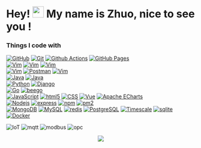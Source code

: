<h1>Hey! <img src="https://emojis.slackmojis.com/emojis/images/1643514596/5999/meow_party.gif" width="30" />
  My name is Zhuo, nice to see you !</h1>
<h3>Things I code with</h3>

<p>
  <!--GitHub--><a href="https://github.com/logos"><img alt="GitHub" src="https://img.shields.io/badge/-GitHub-181717?logo=GitHub&logoColor=white"/></a>
  <!--git--><a href="https://git-scm.com/"><img alt="Git" src="https://img.shields.io/badge/-Git-F54D27?logo=Git&logoColor=white"/></a>
  <!--Github Actions--><a href="https://docs.github.com/cn/actions"><img alt="Github Actions" src="https://img.shields.io/badge/-Github Actions-2088FF?logo=github-actions&logoColor=white"/></a>
  <!--GitHub Pages--><a href="https://docs.github.com/cn/pages"><img alt="GitHub Pages" src="https://img.shields.io/badge/-GitHub Pages-222222?logo=GitHub Pages&logoColor=white"/></a>
  <!-- --><br>
  <!--linux--><a href="https://www.linux.org/"><img alt="Vim" src="https://img.shields.io/badge/-linux-FCC624?logo=linux&logoColor=white"/></a>
  <!--centos--><a href="https://www.centos.org/"><img alt="Vim" src="https://img.shields.io/badge/-centos-262577?logo=centos&logoColor=white"/></a>
  <!--Rocky Linux--><a href="https://www.rockylinux.org/"><img alt="Vim" src="https://img.shields.io/badge/-Rocky Linux-10B981?logo=Rocky Linux&logoColor=white"/></a>
  <!-- --><br>
  <!--Markdown--><a href="https://www.markdownguide.org/"><img alt="Vim" src="https://img.shields.io/badge/-Markdown-000000?logo=Markdown&logoColor=white"/></a>
  <!--Postman--><a href="https://www.postman.com/"><img alt="Postman" src="https://img.shields.io/badge/-Postman-FF6C37?logo=Postman&logoColor=white"/></a>
  <!--vim--><a href="https://www.vim.org/"><img alt="Vim" src="https://img.shields.io/badge/-Vim-019733?logo=Vim&logoColor=white&style="/></a>
  <!-- --><br>
  <!--java--><a href="https://www.java.com/"><img alt="Java" src="https://img.shields.io/badge/-Java-000000?logo=Java&logoColor=white"/></a>
  <!--Spring Boot--><a href="https://spring.io/"><img alt="Java" src="https://img.shields.io/badge/-Spring Boot-6DB33F?logo=Spring Boot&logoColor=white"/></a>
  <!-- --><br>
  <!--python--><a href="https://www.python.org/"><img alt="Python" src="https://img.shields.io/badge/-Python-3776AB?logo=Python&logoColor=white"/></a>
  <!--django--><a href="https://www.djangoproject.com/"><img alt="Django" src="https://img.shields.io/badge/-Django-092E20?logo=Django&logoColor=white"/></a>
  <!-- --><br>
  <!--golang--><a href="https://golang.org/"><img alt="Go" src="https://img.shields.io/badge/-Go-00ACD7?logo=go&logoColor=white"/></a>
  <!--beego--><a href="https://beego.gocn.vip/beego/zh"><img alt="beego" src="https://img.shields.io/badge/-beego-000000?logo=beego&logoColor=white"/></a>
  <!-- --><br>
  <!--JavaScript--><a href="https://developer.mozilla.org/docs/Web/JavaScript"><img alt="JavaScript" src="https://img.shields.io/badge/-JavaScript-F7DF1E?logo=JavaScript&logoColor=white"/></a>
  <!--html5--><a href="https://developer.mozilla.org/en-US/docs/Web/Guide/HTML/HTML5"><img alt="html5" src="https://img.shields.io/badge/-html5-E44D26?logo=html5&logoColor=white"/></a>
  <!--CSS--><a href="https://developer.mozilla.org/docs/Archive/CSS3"><img alt="CSS" src="https://img.shields.io/badge/-CSS-1672B6?logo=CSS3&logoColor=white"/></a>
  <!--vue--><a href="https://vuejs.org/"><img alt="Vue" src="https://img.shields.io/badge/-Vue-42B983?&logo=vue.js&logoColor=white"/></a>
  <!--Apache ECharts--><a href="https://echarts.apache.org/zh/"><img alt="Apache ECharts" src="https://img.shields.io/badge/-Apache ECharts-AA344D?&logo=Apache ECharts&logoColor=white"/></a>
  <!-- --><br>
  <!--Nodejs--><a href="https://nodejs.org/"><img alt="Nodejs" src="https://img.shields.io/badge/-Nodejs-43853D?logo=Node.js&logoColor=white"/></a>
  <!--express--><a href="http://expressjs.com"><img alt="express" src="https://img.shields.io/badge/-express-000000?logo=express&logoColor=white"/></a>
  <!--npm--><a href="https://www.npmjs.com"><img alt="npm" src="https://img.shields.io/badge/-npm-CB3837?logo=npm&logoColor=white"/></a>
  <!--pm2--><a href="https://pm2.io"><img alt="pm2" src="https://img.shields.io/badge/-pm2-2B037A?logo=pm2&logoColor=white"/></a>
  <!-- --><br>
  <!--MongoDB--><a href="https://www.mongodb.com/"><img alt="MongoDB" src="https://img.shields.io/badge/-MongoDB-14AA52?logo=mongodb&logoColor=white"/></a>
  <!--MySQL--><a href="https://dev.mysql.com/"><img alt="MySQL" src="https://img.shields.io/badge/-MySQL-4579A1?logo=MySQL&logoColor=white"/></a>
  <!--redis--><a href="https://redis.io/"><img alt="redis" src="https://img.shields.io/badge/-redis-DC382D?logo=redis&logoColor=white"/></a>
  <!--PostgreSQL--><a href="https://www.postgresql.org/"><img alt="PostgreSQL" src="https://img.shields.io/badge/-PostgreSQL-4169E1?logo=PostgreSQL&logoColor=white"/></a>
  <!--Timescale--><a href="https://www.timescale.com/"><img alt="Timescale" src="https://img.shields.io/badge/-Timescale-FDB515?logo=Timescale&logoColor=white"/></a>
  <!--sqlite--><a href="https://www.sqlite.org/"><img alt="sqlite" src="https://img.shields.io/badge/-sqlite-003B57?logo=sqlite&logoColor=white"/></a>
  <!-- --><br>
  <!--Kubernetes--><!-- <a href="https://kubernetes.io/"><img alt="Kubernetes" src="https://img.shields.io/badge/-Kubernetes-326CE5?logo=Kubernetes&logoColor=white"/></a> -->
  <!--Docker--><a href="https://www.docker.com/"><img alt="Docker" src="https://img.shields.io/badge/-Docker-2496ED?logo=Docker&logoColor=white"/></a>
</p>
<p>
  <img alt="IoT" src="https://img.shields.io/badge/%E7%89%A9%E8%81%94%E7%BD%91-IoT-blue"/>
  <img alt="mqtt" src="https://img.shields.io/badge/-mqtt-42B983"/>
  <img alt="modbus" src="https://img.shields.io/badge/-modbus-orange"/>
  <img alt="opc" src="https://img.shields.io/badge/-opc.ua-red"/>
  
</p>
<p align="center">
  <a href="https://github.com/hezhuozhuo">
    <img src="https://github-readme-stats.vercel.app/api?username=hezhuozhuo&show_icons=true&theme=buefy" />
  </a>
</p>



